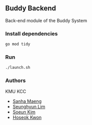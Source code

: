 ## Buddy Backend

Back-end module of the Buddy System

### Install dependencies

  ```bash
  go mod tidy
  ```

### Run

  ```bash
  ./launch.sh
  ```

### Authors

  KMU KCC

  - [Sanha Maeng](https://github.com/maengsanha)
  - [Seunghyun Lim](https://github.com/Limseunghyun99)
  - [Soeun Kim](https://github.com/silver0108)
  - [Hoseok Kwon](https://github.com/Abrahamkwon)
